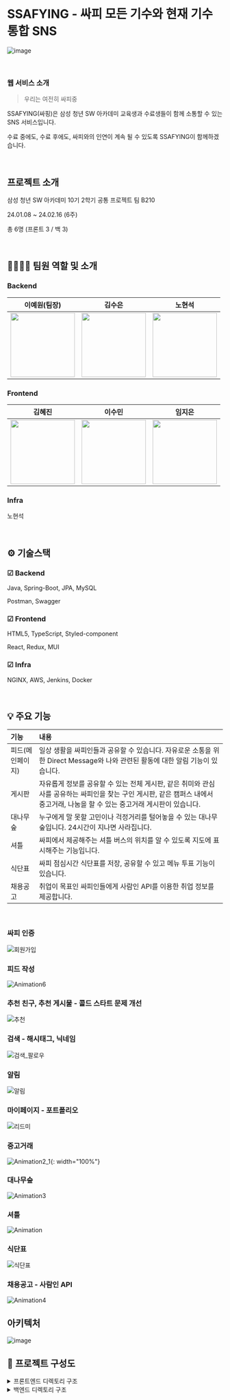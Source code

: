 # SSAFYING - 싸피 모든 기수와 현재 기수 통합 SNS

![image](/uploads/8387339f724d8da0e1f6e231754bb2dc/image.png)

<br />

### 웹 서비스 소개


> 우리는 여전히 싸피중
> 

SSAFYING(싸핑)은 삼성 청년 SW 아카데미 교육생과 수료생들이 함께 소통할 수 있는 SNS 서비스입니다. 

수료 중에도, 수료 후에도, 싸피와의 인연이 계속 될 수 있도록 SSAFYING이 함께하겠습니다.

<br />

## 프로젝트 소개

삼성 청년 SW 아카데미 10기 2학기 공통 프로젝트 팀 B210 

24.01.08 ~ 24.02.16 (6주)

총 6명 (프론트 3 / 백 3)

<br />

## 👨‍👩‍👧‍👦 팀원 역할 및 소개


### Backend

|이예원(팀장)|김수은|노현석|
|:-:|:-:|:-:|
|<img src="/uploads/e9adcadb9d1e58c8392bd135159b9d3e/71091FF3-C654-4C9E-AC3B-F7482B731884.jpg" width="150px" />|<img src="/uploads/0d9a8216aa4b1ad62fb703a32b35e95e/29F89686-CFDE-4CE6-A131-2EF407EA1DC6.jpg" width="150px" />|<img src="/uploads/682aa2a8705de19faa08c47d07234098/FDAC6E38-4CE8-48FE-AEB6-63E892F7D1FF-9625-000005567C07EEAE.jpg" width="150px" />|

### Frontend

|김혜진|이수민|임지은|
|:-:|:-:|:-:|
|<img src="/uploads/25672dfad4508c25b8f463a2079a429d/EABE8D55-A235-4B47-9D9D-724120841A90.jpg" width="150px" />|<img src="/uploads/ae86a7b9b165f2f43db0c902971fb188/0FF09694-B124-4E19-AA31-9DB4CD789304.jpg" width="150px" />|<img src="/uploads/afbc73618f2c69c2920c209a1ef2ad45/4B9B39BA-773C-4201-A7BF-D50618001DC6.jpg" width="150px" />|

### Infra

노현석

<br />

## ⚙ 기술스택


### ☑ Backend

Java, Spring-Boot, JPA, MySQL

Postman, Swagger

### ☑ Frontend

HTML5, TypeScript, Styled-component

React, Redux, MUI

### ☑ Infra

NGINX, AWS, Jenkins, Docker

<br />

## 💡 주요 기능

| 기능                      | 내용                                                                                                                                |
| :------------------------ | :---------------------------------------------------------------------------------------------------------------------------------- |
| 피드(메인페이지)                   | 일상 생활을 싸피인들과 공유할 수 있습니다. 자유로운 소통을 위한 Direct Message와 나와 관련된 활동에 대한 알림 기능이 있습니다. |
| 게시판               | 자유롭게 정보를 공유할 수 있는 전체 게시판, 같은 취미와 관심사를 공유하는 싸피인을 찾는 구인 게시판, 같은 캠퍼스 내에서 중고거래, 나눔을 할 수 있는 중고거래 게시판이 있습니다.            |
| 대나무숲 | 누구에게 말 못할 고민이나 걱정거리를 털어놓을 수 있는 대나무 숲입니다. 24시간이 지나면 사라집니다.                  |
| 셔틀   | 싸피에서 제공해주는 셔틀 버스의 위치를 알 수 있도록 지도에 표시해주는 기능입니다.              |
| 식단표            | 싸피 점심시간 식단표를 저장, 공유할 수 있고 메뉴 투표 기능이 있습니다.                                           |
| 채용공고            | 취업이 목표인 싸피인들에게 사람인 API를 이용한 취업 정보를 제공합니다.
<br />

### 싸피 인증
![회원가입](/uploads/afcc9e42adb6e141e04d4a6e10864f03/회원가입.gif)

### 피드 작성
![Animation6](/uploads/1de51493b8c76fb452d08dea191fe8f3/Animation6.gif)

### 추천 친구, 추천 게시물 - 콜드 스타트 문제 개선
![추천](/uploads/9d5088a9127a490490dbe9da4ce350fa/추천.gif)

### 검색 - 해시태그, 닉네임
![검색_팔로우](/uploads/e3a398a1d6ca66c2e041249159c010d7/검색_팔로우.gif)

### 알림
![알림](/uploads/faf9600d2459aeb6fbaecb144f361729/알림.gif)

### 마이페이지 - 포트폴리오
![리드미](/uploads/8da83c06b2367d5632c07496a90a2cf7/리드미.gif)

### 중고거래
![Animation2_1](/uploads/907e2562c4c5f022c90bf5d52223f74e/Animation2_1.gif){: width="100%"}

### 대나무숲
![Animation3](/uploads/939af65cb5e0d05b3d6fb207345465f3/Animation3.gif)

### 셔틀
![Animation](/uploads/072a11244b03e9845867fb78814a4e0f/Animation.gif)

### 식단표
![식단표](/uploads/b780a2ecef9c08cf053a17d19c967453/식단표.gif)

### 채용공고 - 사람인 API
![Animation4](/uploads/79da2c2e881ad294bcfd9efa0a2ed6a3/Animation4.gif)

## 아키텍처
![image](/uploads/fb2a899a29b42ef05ebe9a7322dfa549/image.png)

## 📂 프로젝트 구성도

<details>
  <summary>
  프론트엔드 디렉토리 구조
  </summary>

    📦public
    ┣ 📜favicon.ico
    ┣ 📜index.css
    ┣ 📜index.html
    ┣ 📜manifest.json
    ┗ 📜robots.txt
    📦src
    ┣ 📂apis
    ┃ ┣ 📂api
    ┃ ┃ ┣ 📂recruitment
    ┃ ┃ ┃ ┗ 📜saramin.ts
    ┃ ┃ ┣ 📂shuttle
    ┃ ┃ ┃ ┗ 📜tmap.ts
    ┃ ┃ ┣ 📜Alarm.ts
    ┃ ┃ ┣ 📜Auth.ts
    ┃ ┃ ┣ 📜Board.ts
    ┃ ┃ ┣ 📜Bus.ts
    ┃ ┃ ┣ 📜Chat.ts
    ┃ ┃ ┣ 📜Crew.ts
    ┃ ┃ ┣ 📜Feed.ts
    ┃ ┃ ┣ 📜Follow.ts
    ┃ ┃ ┣ 📜Forest.ts
    ┃ ┃ ┣ 📜Market.ts
    ┃ ┃ ┣ 📜Meal.ts
    ┃ ┃ ┣ 📜Profile.ts
    ┃ ┃ ┣ 📜Recommend.ts
    ┃ ┃ ┣ 📜Recruit.ts
    ┃ ┃ ┗ 📜User.ts
    ┃ ┣ 📂constants
    ┃ ┃ ┣ 📜api.ts
    ┃ ┃ ┣ 📜index.ts
    ┃ ┃ ┗ 📜token.ts
    ┃ ┣ 📂utils
    ┃ ┃ ┣ 📜axios.ts
    ┃ ┃ ┗ 📜saramin.ts
    ┃ ┗ 📜firebase.ts
    ┣ 📂assets
    ┃ ┗ 📂img
    ┃ ┃ ┣ 📂Btn
    ┃ ┃ ┣ 📂imgBtn
    ┃ ┃ ┣ 📂logoImg
    ┃ ┃ ┣ 📂MenuIcon
    ┃ ┃ ┣ 📂ProfileIcons
    ┃ ┃ ┣ 📂socialLoginIcons
    ┃ ┃ ┣ 📂TabBar
    ┃ ┃ ┣ 📂testImg
    ┃ ┃ ┣ 📂userIcons
    ┃ ┃ ┣ 📂userLoginIcons
    ┣ 📂components
    ┃ ┣ 📂All
    ┃ ┃ ┣ 📂Board
    ┃ ┃ ┃ ┣ 📂BoardCreate
    ┃ ┃ ┃ ┃ ┣ 📜CheckAnonymous.tsx
    ┃ ┃ ┃ ┃ ┣ 📜CreateContent.tsx
    ┃ ┃ ┃ ┃ ┣ 📜CreateTitle.tsx
    ┃ ┃ ┃ ┃ ┗ 📜SelectCategory.tsx
    ┃ ┃ ┃ ┣ 📂BoardList
    ┃ ┃ ┃ ┃ ┣ 📜BoardCardList.tsx
    ┃ ┃ ┃ ┃ ┣ 📜BoardCardListItem.tsx
    ┃ ┃ ┃ ┃ ┣ 📜BoardCommentItem.tsx
    ┃ ┃ ┃ ┃ ┣ 📜BoardCommentList.tsx
    ┃ ┃ ┃ ┃ ┣ 📜BoardCreateModal.tsx
    ┃ ┃ ┃ ┃ ┣ 📜BoardMoreModal.tsx
    ┃ ┃ ┃ ┃ ┣ 📜BoardRecommentItem.tsx
    ┃ ┃ ┃ ┃ ┣ 📜BoardRecommentList.tsx
    ┃ ┃ ┃ ┃ ┣ 📜BoardSortTab.tsx
    ┃ ┃ ┃ ┃ ┣ 📜BoardUpdateModal.tsx
    ┃ ┃ ┃ ┃ ┗ 📜SearchBarOnly.tsx
    ┃ ┃ ┃ ┣ 📂BoardMenu
    ┃ ┃ ┃ ┃ ┣ 📜MenuBar.tsx
    ┃ ┃ ┃ ┃ ┗ 📜MenuHeader.tsx
    ┃ ┃ ┃ ┗ 📜BoardBtn.tsx
    ┃ ┃ ┣ 📂Crew
    ┃ ┃ ┃ ┣ 📂CrewList
    ┃ ┃ ┃ ┃ ┣ 📜CrewCardList.tsx
    ┃ ┃ ┃ ┃ ┣ 📜CrewCardListItem.tsx
    ┃ ┃ ┃ ┃ ┣ 📜CrewCommentItem.tsx
    ┃ ┃ ┃ ┃ ┣ 📜CrewCommentList.tsx
    ┃ ┃ ┃ ┃ ┣ 📜CrewCreateModal.tsx
    ┃ ┃ ┃ ┃ ┣ 📜CrewMoreModal.tsx
    ┃ ┃ ┃ ┃ ┣ 📜CrewRecommentItem.tsx
    ┃ ┃ ┃ ┃ ┣ 📜CrewRecommentList.tsx
    ┃ ┃ ┃ ┃ ┣ 📜CrewSortTab.tsx
    ┃ ┃ ┃ ┃ ┗ 📜SearchBar.tsx
    ┃ ┃ ┃ ┗ 📜ToggleBtn.tsx
    ┃ ┃ ┗ 📂Recruitment
    ┃ ┃ ┃ ┣ 📜FlipCard.tsx
    ┃ ┃ ┃ ┣ 📜FlipCardList.tsx
    ┃ ┃ ┃ ┣ 📜RecruitmentSaramin.tsx
    ┃ ┃ ┃ ┗ 📜RecruitSortTab.tsx
    ┃ ┣ 📂BambooForest
    ┃ ┃ ┣ 📂comment
    ┃ ┃ ┃ ┣ 📜BambooComment.tsx
    ┃ ┃ ┃ ┣ 📜BambooCommentItem.tsx
    ┃ ┃ ┃ ┗ 📜BambooCommentList.tsx
    ┃ ┃ ┣ 📜BambooForestBack.tsx
    ┃ ┃ ┣ 📜BambooForestContent.tsx
    ┃ ┃ ┣ 📜BambooForestInfo.tsx
    ┃ ┃ ┣ 📜BambooForestList.tsx
    ┃ ┃ ┣ 📜BambooForestListItem.tsx
    ┃ ┃ ┣ 📜BambooMoreModal.tsx
    ┃ ┃ ┗ 📜BambooWriteModal.tsx
    ┃ ┣ 📂Common
    ┃ ┃ ┣ 📜BackBtn.tsx
    ┃ ┃ ┣ 📜BackBtnHeader.tsx
    ┃ ┃ ┣ 📜BottomNavBar.tsx
    ┃ ┃ ┣ 📜CenterHeader.tsx
    ┃ ┃ ┣ 📜ExitBtn.tsx
    ┃ ┃ ┣ 📜Footer.tsx
    ┃ ┃ ┣ 📜Modal.tsx
    ┃ ┃ ┣ 📜PlusBtn.tsx
    ┃ ┃ ┗ 📜SubmitBtn.tsx
    ┃ ┣ 📂DirectMessage
    ┃ ┃ ┣ 📜Chat.tsx
    ┃ ┃ ┣ 📜ChatHeaderProfile.tsx
    ┃ ┃ ┣ 📜ChattingRoomListItem.tsx
    ┃ ┃ ┣ 📜SpeechBubble.tsx
    ┃ ┃ ┗ 📜util.ts
    ┃ ┣ 📂Feed
    ┃ ┃ ┣ 📂Alarm
    ┃ ┃ ┃ ┣ 📜AlarmItem.tsx
    ┃ ┃ ┃ ┣ 📜AlarmItemList.tsx
    ┃ ┃ ┃ ┗ 📜Notification.tsx
    ┃ ┃ ┣ 📂Comment
    ┃ ┃ ┃ ┣ 📜CommentInput.tsx
    ┃ ┃ ┃ ┣ 📜CommentItem.tsx
    ┃ ┃ ┃ ┣ 📜CommentList.tsx
    ┃ ┃ ┃ ┣ 📜CommentModal.tsx
    ┃ ┃ ┃ ┣ 📜RecommentItem.tsx
    ┃ ┃ ┃ ┗ 📜RecommentList.tsx
    ┃ ┃ ┣ 📂FeedCreate
    ┃ ┃ ┃ ┣ 📜FeedContentInput.tsx
    ┃ ┃ ┃ ┣ 📜ImgCropper.tsx
    ┃ ┃ ┃ ┣ 📜ImgEdit.tsx
    ┃ ┃ ┃ ┣ 📜ImgUploader.tsx
    ┃ ┃ ┃ ┣ 📜SelectHashtag.tsx
    ┃ ┃ ┃ ┗ 📜TextArea.tsx
    ┃ ┃ ┣ 📂FeedDetail
    ┃ ┃ ┃ ┗ 📜FeedDetailContent.tsx
    ┃ ┃ ┣ 📂FeedMain
    ┃ ┃ ┃ ┣ 📜FeedContent.tsx
    ┃ ┃ ┃ ┣ 📜FeedHeader.tsx
    ┃ ┃ ┃ ┣ 📜FeedLikeCnt.tsx
    ┃ ┃ ┃ ┣ 📜FeedList.tsx
    ┃ ┃ ┃ ┣ 📜FeedListItem.tsx
    ┃ ┃ ┃ ┣ 📜FeedListItemBtn.tsx
    ┃ ┃ ┃ ┣ 📜FeedListItemImg.tsx
    ┃ ┃ ┃ ┗ 📜FeedListItemUser.tsx
    ┃ ┃ ┣ 📂Search
    ┃ ┃ ┃ ┣ 📜HashSearchItem.tsx
    ┃ ┃ ┃ ┣ 📜HashSearchList.tsx
    ┃ ┃ ┃ ┣ 📜SearchResult.tsx
    ┃ ┃ ┃ ┗ 📜UserItemList.tsx
    ┃ ┃ ┣ 📂UserRecommend
    ┃ ┃ ┃ ┣ 📜UserRecommendList.tsx
    ┃ ┃ ┃ ┗ 📜UserRecommendListItem.tsx
    ┃ ┃ ┗ 📂utils
    ┃ ┃ ┃ ┣ 📜FollowBtn.tsx
    ┃ ┃ ┃ ┣ 📜ImgBtn.tsx
    ┃ ┃ ┃ ┣ 📜RoundImg.tsx
    ┃ ┃ ┃ ┣ 📜SearchBar.tsx
    ┃ ┃ ┃ ┣ 📜SignupHashTag.tsx
    ┃ ┃ ┃ ┗ 📜UserItem.tsx
    ┃ ┣ 📂ImgHandle
    ┃ ┃ ┣ 📜DataToFile.ts
    ┃ ┃ ┗ 📜ImgCompress.tsx
    ┃ ┣ 📂Now
    ┃ ┃ ┣ 📂BoardMenu
    ┃ ┃ ┃ ┗ 📜MenuBar.tsx
    ┃ ┃ ┣ 📂BusRealTime
    ┃ ┃ ┣ 📂Market
    ┃ ┃ ┃ ┣ 📜AddPhoto.tsx
    ┃ ┃ ┃ ┣ 📜MarketCardList.tsx
    ┃ ┃ ┃ ┣ 📜MarketCardListItem.tsx
    ┃ ┃ ┃ ┣ 📜MarketCreateModal.tsx
    ┃ ┃ ┃ ┣ 📜MarketMoreModal.tsx
    ┃ ┃ ┃ ┣ 📜MarketPriceInput.tsx
    ┃ ┃ ┃ ┣ 📜MarketSortTab.tsx
    ┃ ┃ ┃ ┗ 📜ToggleBtn.tsx
    ┃ ┃ ┗ 📂MealPlanner
    ┃ ┃ ┃ ┣ 📜BarChart.tsx
    ┃ ┃ ┃ ┣ 📜ImgToText.tsx
    ┃ ┃ ┃ ┣ 📜MealPlan.tsx
    ┃ ┃ ┃ ┣ 📜MealPlannerComp.tsx
    ┃ ┃ ┃ ┣ 📜NoMealPlannerComp.tsx
    ┃ ┃ ┃ ┣ 📜SelectCampus.tsx
    ┃ ┃ ┃ ┗ 📜TodayDate.tsx
    ┃ ┣ 📂Profile
    ┃ ┃ ┣ 📂Follow
    ┃ ┃ ┃ ┣ 📜FollowProfileList.tsx
    ┃ ┃ ┃ ┗ 📜FollowProfileListItem.tsx
    ┃ ┃ ┣ 📂MyContents
    ┃ ┃ ┃ ┣ 📜ContentFeedSection.tsx
    ┃ ┃ ┃ ┣ 📜ContentPortfolioSection.tsx
    ┃ ┃ ┃ ┣ 📜ContentSavedSection.tsx
    ┃ ┃ ┃ ┣ 📜ContentTabBar.tsx
    ┃ ┃ ┃ ┗ 📜MyContentsContainer.tsx
    ┃ ┃ ┣ 📂ProfileMain
    ┃ ┃ ┃ ┣ 📜FollowButton.tsx
    ┃ ┃ ┃ ┣ 📜ProfileContainer.tsx
    ┃ ┃ ┃ ┣ 📜ProfileHeader.tsx
    ┃ ┃ ┃ ┣ 📜ProfileImageContainer.tsx
    ┃ ┃ ┃ ┣ 📜ProfileIntroduction.tsx
    ┃ ┃ ┃ ┣ 📜ProfileLinkList.tsx
    ┃ ┃ ┃ ┣ 📜ProfileSection.tsx
    ┃ ┃ ┃ ┗ 📜ProfileSetting.tsx
    ┃ ┃ ┗ 📂Saved
    ┃ ┃ ┃ ┣ 📜SavedBoardList.tsx
    ┃ ┃ ┃ ┣ 📜SavedFeedList.tsx
    ┃ ┃ ┃ ┗ 📜SavedRecruitmentList.tsx
    ┃ ┗ 📂User
    ┃ ┃ ┣ 📂Login
    ┃ ┃ ┃ ┣ 📜Forgotpw.tsx
    ┃ ┃ ┃ ┣ 📜LoginBtn.tsx
    ┃ ┃ ┃ ┣ 📜LoginForm.tsx
    ┃ ┃ ┃ ┣ 📜LoginHeader.tsx
    ┃ ┃ ┃ ┗ 📜SignupBtn.tsx
    ┃ ┃ ┣ 📂Signup
    ┃ ┃ ┃ ┣ 📜LifeBtn.tsx
    ┃ ┃ ┃ ┣ 📜NickNameData.json
    ┃ ┃ ┃ ┣ 📜ProgressBar.tsx
    ┃ ┃ ┃ ┣ 📜RandomNicknameGenerator.tsx
    ┃ ┃ ┃ ┣ 📜SelectTagForm.tsx
    ┃ ┃ ┃ ┣ 📜SignupForm.tsx
    ┃ ┃ ┃ ┗ 📜WorkBtn.tsx
    ┃ ┃ ┣ 📂UserInfo
    ┃ ┃ ┃ ┣ 📜ImageCropper.tsx
    ┃ ┃ ┃ ┣ 📜ProfileImage.tsx
    ┃ ┃ ┃ ┣ 📜UserInformation.tsx
    ┃ ┃ ┃ ┗ 📜UserProfile.tsx
    ┃ ┃ ┣ 📂UserUpdate
    ┃ ┃ ┃ ┣ 📜UserUpdateForm.tsx
    ┃ ┃ ┃ ┗ 📜UserUpdateHeader.tsx
    ┃ ┃ ┣ 📜SsafyAuth.tsx
    ┃ ┃ ┗ 📜UserLeave.tsx
    ┣ 📂firebase
    ┃ ┗ 📜UploadImage.tsx
    ┣ 📂pages
    ┃ ┣ 📂All
    ┃ ┃ ┣ 📂Board
    ┃ ┃ ┃ ┗ 📜BoardList.tsx
    ┃ ┃ ┣ 📂Crew
    ┃ ┃ ┃ ┗ 📜CrewList.tsx
    ┃ ┃ ┣ 📂Recruitment
    ┃ ┃ ┃ ┗ 📜RecruitementList.tsx
    ┃ ┃ ┗ 📜AllMenu.tsx
    ┃ ┣ 📂BambooForest
    ┃ ┃ ┗ 📜BambooForest.tsx
    ┃ ┣ 📂DirectMessage
    ┃ ┃ ┣ 📜DirectMessageChats.tsx
    ┃ ┃ ┣ 📜DirectMessageChattingRoom.tsx
    ┃ ┃ ┗ 📜DirectMessageCreate.tsx
    ┃ ┣ 📂Feed
    ┃ ┃ ┣ 📜AlarmDetail.tsx
    ┃ ┃ ┣ 📜FeedCreate.tsx
    ┃ ┃ ┣ 📜FeedDetail.tsx
    ┃ ┃ ┣ 📜FeedMain.tsx
    ┃ ┃ ┣ 📜FeedSearch.tsx
    ┃ ┃ ┗ 📜FeedUpdate.tsx
    ┃ ┣ 📂Now
    ┃ ┃ ┣ 📂BusRealTime
    ┃ ┃ ┃ ┣ 📜BusRealTimeMap.tsx
    ┃ ┃ ┃ ┣ 📜BusRealTimeSelect.tsx
    ┃ ┃ ┃ ┗ 📜Tmap.tsx
    ┃ ┃ ┣ 📂Market
    ┃ ┃ ┃ ┗ 📜MarketList.tsx
    ┃ ┃ ┣ 📂MealPlanner
    ┃ ┃ ┃ ┣ 📜MealPlannerCreate.tsx
    ┃ ┃ ┃ ┣ 📜MealPlannerView.tsx
    ┃ ┃ ┃ ┗ 📜SelectCampusMeal.tsx
    ┃ ┃ ┗ 📜NowMenu.tsx
    ┃ ┣ 📂Profile
    ┃ ┃ ┣ 📜FollowerList.tsx
    ┃ ┃ ┣ 📜FollowingList.tsx
    ┃ ┃ ┗ 📜ProfileMain.tsx
    ┃ ┗ 📂User
    ┃ ┃ ┣ 📜UserAuth.tsx
    ┃ ┃ ┣ 📜UserDetail.tsx
    ┃ ┃ ┣ 📜UserLeave.tsx
    ┃ ┃ ┣ 📜UserLogin.tsx
    ┃ ┃ ┣ 📜UserSelectTag.tsx
    ┃ ┃ ┣ 📜UserSignup.tsx
    ┃ ┃ ┗ 📜UserUpdate.tsx
    ┣ 📂store
    ┃ ┣ 📂reducers
    ┃ ┃ ┗ 📜user.ts
    ┃ ┣ 📜hooks.ts
    ┃ ┣ 📜rootReducer.ts
    ┃ ┗ 📜slice.ts
    ┣ 📜App.tsx
    ┣ 📜index.tsx
    ┣ 📜react-app-env.d.ts
    ┗ 📜store.ts
 </details>

<details>
  <summary>
  백엔드 디렉토리 구조
  </summary>

    📦src
    ┣ 📂main
    ┃ ┣ 📂generated
    ┃ ┣ 📂java
    ┃ ┃ ┗ 📂com
    ┃ ┃ ┃ ┗ 📂ssafying
    ┃ ┃ ┃ ┃ ┣ 📂domain
    ┃ ┃ ┃ ┃ ┃ ┣ 📂alert
    ┃ ┃ ┃ ┃ ┃ ┃ ┣ 📂controller
    ┃ ┃ ┃ ┃ ┃ ┃ ┃ ┗ 📜NotificationController.java
    ┃ ┃ ┃ ┃ ┃ ┃ ┣ 📂dto
    ┃ ┃ ┃ ┃ ┃ ┃ ┃ ┗ 📂response
    ┃ ┃ ┃ ┃ ┃ ┃ ┃ ┃ ┣ 📜FindListNotificationResponse.java
    ┃ ┃ ┃ ┃ ┃ ┃ ┃ ┃ ┗ 📜SseResponse.java
    ┃ ┃ ┃ ┃ ┃ ┃ ┣ 📂entity
    ┃ ┃ ┃ ┃ ┃ ┃ ┃ ┣ 📜Notification.java
    ┃ ┃ ┃ ┃ ┃ ┃ ┃ ┗ 📜NotificationTypeStatus.java
    ┃ ┃ ┃ ┃ ┃ ┃ ┣ 📂repository
    ┃ ┃ ┃ ┃ ┃ ┃ ┃ ┣ 📜EmitterRepository.java
    ┃ ┃ ┃ ┃ ┃ ┃ ┃ ┗ 📜NotificationRepository.java
    ┃ ┃ ┃ ┃ ┃ ┃ ┗ 📂service
    ┃ ┃ ┃ ┃ ┃ ┃ ┃ ┗ 📜NotificationService.java
    ┃ ┃ ┃ ┃ ┃ ┣ 📂bamboo
    ┃ ┃ ┃ ┃ ┃ ┃ ┣ 📂controller
    ┃ ┃ ┃ ┃ ┃ ┃ ┃ ┗ 📜BambooController.java
    ┃ ┃ ┃ ┃ ┃ ┃ ┣ 📂dto
    ┃ ┃ ┃ ┃ ┃ ┃ ┃ ┣ 📂request
    ┃ ┃ ┃ ┃ ┃ ┃ ┃ ┃ ┣ 📜AddBambooCommentRequest.java
    ┃ ┃ ┃ ┃ ┃ ┃ ┃ ┃ ┗ 📜AddBambooRequest.java
    ┃ ┃ ┃ ┃ ┃ ┃ ┃ ┣ 📂response
    ┃ ┃ ┃ ┃ ┃ ┃ ┃ ┃ ┣ 📜BambooCommentResponse.java
    ┃ ┃ ┃ ┃ ┃ ┃ ┃ ┃ ┣ 📜FindDetailBambooResponse.java
    ┃ ┃ ┃ ┃ ┃ ┃ ┃ ┃ ┗ 📜FindListBambooResponse.java
    ┃ ┃ ┃ ┃ ┃ ┃ ┃ ┗ 📜testDTO.java
    ┃ ┃ ┃ ┃ ┃ ┃ ┣ 📂entity
    ┃ ┃ ┃ ┃ ┃ ┃ ┃ ┣ 📜Bamboo.java
    ┃ ┃ ┃ ┃ ┃ ┃ ┃ ┗ 📜BambooComment.java
    ┃ ┃ ┃ ┃ ┃ ┃ ┣ 📂repository
    ┃ ┃ ┃ ┃ ┃ ┃ ┃ ┗ 📂jdbc
    ┃ ┃ ┃ ┃ ┃ ┃ ┃ ┃ ┣ 📜BambooCommentRepository.java
    ┃ ┃ ┃ ┃ ┃ ┃ ┃ ┃ ┗ 📜BambooRepository.java
    ┃ ┃ ┃ ┃ ┃ ┃ ┗ 📂service
    ┃ ┃ ┃ ┃ ┃ ┃ ┃ ┗ 📜BambooService.java
    ┃ ┃ ┃ ┃ ┃ ┣ 📂board
    ┃ ┃ ┃ ┃ ┃ ┃ ┣ 📂controller
    ┃ ┃ ┃ ┃ ┃ ┃ ┃ ┗ 📜BoardController.java
    ┃ ┃ ┃ ┃ ┃ ┃ ┣ 📂dto
    ┃ ┃ ┃ ┃ ┃ ┃ ┃ ┣ 📂request
    ┃ ┃ ┃ ┃ ┃ ┃ ┃ ┃ ┣ 📜AddBoardCommentRequest.java
    ┃ ┃ ┃ ┃ ┃ ┃ ┃ ┃ ┣ 📜AddBoardRequest.java
    ┃ ┃ ┃ ┃ ┃ ┃ ┃ ┃ ┣ 📜DetailBoardResponse.java
    ┃ ┃ ┃ ┃ ┃ ┃ ┃ ┃ ┣ 📜FeedScrapExistRequest.java
    ┃ ┃ ┃ ┃ ┃ ┃ ┃ ┃ ┣ 📜ModifyBoardCommentRequest.java
    ┃ ┃ ┃ ┃ ┃ ┃ ┃ ┃ ┣ 📜ModifyBoardRequest.java
    ┃ ┃ ┃ ┃ ┃ ┃ ┃ ┃ ┣ 📜RemoveBoardCommentRequest.java
    ┃ ┃ ┃ ┃ ┃ ┃ ┃ ┃ ┗ 📜ScrapBoardRequest.java
    ┃ ┃ ┃ ┃ ┃ ┃ ┃ ┣ 📂response
    ┃ ┃ ┃ ┃ ┃ ┃ ┃ ┃ ┣ 📜FindDetailBoardResponse.java
    ┃ ┃ ┃ ┃ ┃ ┃ ┃ ┃ ┗ 📜FindListBoardResponse.java
    ┃ ┃ ┃ ┃ ┃ ┃ ┃ ┣ 📜ChildCommentDTO.java
    ┃ ┃ ┃ ┃ ┃ ┃ ┃ ┗ 📜ParentCommentDTO.java
    ┃ ┃ ┃ ┃ ┃ ┃ ┣ 📂entity
    ┃ ┃ ┃ ┃ ┃ ┃ ┃ ┣ 📜Board.java
    ┃ ┃ ┃ ┃ ┃ ┃ ┃ ┣ 📜BoardComment.java
    ┃ ┃ ┃ ┃ ┃ ┃ ┃ ┣ 📜BoardScrap.java
    ┃ ┃ ┃ ┃ ┃ ┃ ┃ ┗ 📜CategoryStatus.java
    ┃ ┃ ┃ ┃ ┃ ┃ ┣ 📂repository
    ┃ ┃ ┃ ┃ ┃ ┃ ┃ ┗ 📂jdbc
    ┃ ┃ ┃ ┃ ┃ ┃ ┃ ┃ ┣ 📜BoardCommentRepository.java
    ┃ ┃ ┃ ┃ ┃ ┃ ┃ ┃ ┣ 📜BoardRepository.java
    ┃ ┃ ┃ ┃ ┃ ┃ ┃ ┃ ┗ 📜BoardScarpRepository.java
    ┃ ┃ ┃ ┃ ┃ ┃ ┗ 📂service
    ┃ ┃ ┃ ┃ ┃ ┃ ┃ ┣ 📂command
    ┃ ┃ ┃ ┃ ┃ ┃ ┃ ┃ ┗ 📜AddBoardCommentCommand.java
    ┃ ┃ ┃ ┃ ┃ ┃ ┃ ┗ 📜BoardService.java
    ┃ ┃ ┃ ┃ ┃ ┣ 📂chat
    ┃ ┃ ┃ ┃ ┃ ┃ ┣ 📂controller
    ┃ ┃ ┃ ┃ ┃ ┃ ┃ ┗ 📜ChatController.java
    ┃ ┃ ┃ ┃ ┃ ┃ ┣ 📂dto
    ┃ ┃ ┃ ┃ ┃ ┃ ┃ ┣ 📂request
    ┃ ┃ ┃ ┃ ┃ ┃ ┃ ┃ ┗ 📜ChatRoomExitRequest.java
    ┃ ┃ ┃ ┃ ┃ ┃ ┃ ┣ 📜ChatMessageDto.java
    ┃ ┃ ┃ ┃ ┃ ┃ ┃ ┣ 📜ChatRoomDto.java
    ┃ ┃ ┃ ┃ ┃ ┃ ┃ ┣ 📜ChatRoomUserDto.java
    ┃ ┃ ┃ ┃ ┃ ┃ ┃ ┣ 📜ChattingRequest.java
    ┃ ┃ ┃ ┃ ┃ ┃ ┃ ┗ 📜InviteChatRoomRequest.java
    ┃ ┃ ┃ ┃ ┃ ┃ ┣ 📂entity
    ┃ ┃ ┃ ┃ ┃ ┃ ┃ ┣ 📜ChatMessage.java
    ┃ ┃ ┃ ┃ ┃ ┃ ┃ ┣ 📜ChatRoom.java
    ┃ ┃ ┃ ┃ ┃ ┃ ┃ ┣ 📜ChatRoomUser.java
    ┃ ┃ ┃ ┃ ┃ ┃ ┃ ┣ 📜MessageUnreadUser.java
    ┃ ┃ ┃ ┃ ┃ ┃ ┃ ┗ 📜RoomType.java
    ┃ ┃ ┃ ┃ ┃ ┃ ┣ 📂exception
    ┃ ┃ ┃ ┃ ┃ ┃ ┃ ┗ 📜InsufficientUsersException.java
    ┃ ┃ ┃ ┃ ┃ ┃ ┣ 📂repository
    ┃ ┃ ┃ ┃ ┃ ┃ ┃ ┣ 📜ChatMessageRepository.java
    ┃ ┃ ┃ ┃ ┃ ┃ ┃ ┣ 📜ChatRoomRepository.java
    ┃ ┃ ┃ ┃ ┃ ┃ ┃ ┗ 📜ChatRoomUserRepository.java
    ┃ ┃ ┃ ┃ ┃ ┃ ┗ 📂service
    ┃ ┃ ┃ ┃ ┃ ┃ ┃ ┗ 📜ChatService.java
    ┃ ┃ ┃ ┃ ┃ ┣ 📂crew
    ┃ ┃ ┃ ┃ ┃ ┃ ┣ 📂controller
    ┃ ┃ ┃ ┃ ┃ ┃ ┃ ┗ 📜CrewController.java
    ┃ ┃ ┃ ┃ ┃ ┃ ┣ 📂dto
    ┃ ┃ ┃ ┃ ┃ ┃ ┃ ┣ 📂request
    ┃ ┃ ┃ ┃ ┃ ┃ ┃ ┃ ┣ 📜AddCrewCommentRequest.java
    ┃ ┃ ┃ ┃ ┃ ┃ ┃ ┃ ┣ 📜AddCrewRequest.java
    ┃ ┃ ┃ ┃ ┃ ┃ ┃ ┃ ┗ 📜ModifyCrewRequest.java
    ┃ ┃ ┃ ┃ ┃ ┃ ┃ ┣ 📂response
    ┃ ┃ ┃ ┃ ┃ ┃ ┃ ┃ ┣ 📜AddCrewResponse.java
    ┃ ┃ ┃ ┃ ┃ ┃ ┃ ┃ ┣ 📜CrewDetailResponse.java
    ┃ ┃ ┃ ┃ ┃ ┃ ┃ ┃ ┗ 📜CrewListResponse.java
    ┃ ┃ ┃ ┃ ┃ ┃ ┃ ┗ 📂specification
    ┃ ┃ ┃ ┃ ┃ ┃ ┃ ┃ ┗ 📜CrewSpecification.java
    ┃ ┃ ┃ ┃ ┃ ┃ ┣ 📂entity
    ┃ ┃ ┃ ┃ ┃ ┃ ┃ ┣ 📜Category.java
    ┃ ┃ ┃ ┃ ┃ ┃ ┃ ┣ 📜Crew.java
    ┃ ┃ ┃ ┃ ┃ ┃ ┃ ┣ 📜CrewComment.java
    ┃ ┃ ┃ ┃ ┃ ┃ ┃ ┗ 📜Region.java
    ┃ ┃ ┃ ┃ ┃ ┃ ┣ 📂exception
    ┃ ┃ ┃ ┃ ┃ ┃ ┃ ┗ 📜ExceptionAdvisor.java
    ┃ ┃ ┃ ┃ ┃ ┃ ┣ 📂repository
    ┃ ┃ ┃ ┃ ┃ ┃ ┃ ┗ 📂jdbc
    ┃ ┃ ┃ ┃ ┃ ┃ ┃ ┃ ┣ 📜CrewCommentsRepository.java
    ┃ ┃ ┃ ┃ ┃ ┃ ┃ ┃ ┗ 📜CrewRepository.java
    ┃ ┃ ┃ ┃ ┃ ┃ ┗ 📂service
    ┃ ┃ ┃ ┃ ┃ ┃ ┃ ┗ 📜CrewService.java
    ┃ ┃ ┃ ┃ ┃ ┣ 📂feed
    ┃ ┃ ┃ ┃ ┃ ┃ ┣ 📂controller
    ┃ ┃ ┃ ┃ ┃ ┃ ┃ ┗ 📜FeedController.java
    ┃ ┃ ┃ ┃ ┃ ┃ ┣ 📂dto
    ┃ ┃ ┃ ┃ ┃ ┃ ┃ ┣ 📂request
    ┃ ┃ ┃ ┃ ┃ ┃ ┃ ┃ ┣ 📜AddCommentRequest.java
    ┃ ┃ ┃ ┃ ┃ ┃ ┃ ┃ ┣ 📜AddFeedRequest.java
    ┃ ┃ ┃ ┃ ┃ ┃ ┃ ┃ ┣ 📜ModifyFeedRequest.java
    ┃ ┃ ┃ ┃ ┃ ┃ ┃ ┃ ┣ 📜SaveFeedCommentLikeRequest.java
    ┃ ┃ ┃ ┃ ┃ ┃ ┃ ┃ ┣ 📜SaveFeedScrapRequest.java
    ┃ ┃ ┃ ┃ ┃ ┃ ┃ ┃ ┗ 📜SaveLikeFeedRequest.java
    ┃ ┃ ┃ ┃ ┃ ┃ ┃ ┣ 📂response
    ┃ ┃ ┃ ┃ ┃ ┃ ┃ ┃ ┣ 📜DetailFeedResponse.java
    ┃ ┃ ┃ ┃ ┃ ┃ ┃ ┃ ┣ 📜GetFeedLikesResponse.java
    ┃ ┃ ┃ ┃ ┃ ┃ ┃ ┃ ┗ 📜GetFeedResponse.java
    ┃ ┃ ┃ ┃ ┃ ┃ ┃ ┣ 📜FeedDto.java
    ┃ ┃ ┃ ┃ ┃ ┃ ┃ ┣ 📜FeedHashtagDto.java
    ┃ ┃ ┃ ┃ ┃ ┃ ┃ ┣ 📜FeedImageDto.java
    ┃ ┃ ┃ ┃ ┃ ┃ ┃ ┗ 📜FeedSpecification.java
    ┃ ┃ ┃ ┃ ┃ ┃ ┣ 📂entity
    ┃ ┃ ┃ ┃ ┃ ┃ ┃ ┣ 📜Feed.java
    ┃ ┃ ┃ ┃ ┃ ┃ ┃ ┣ 📜FeedComment.java
    ┃ ┃ ┃ ┃ ┃ ┃ ┃ ┣ 📜FeedCommentLike.java
    ┃ ┃ ┃ ┃ ┃ ┃ ┃ ┣ 📜FeedHashtag.java
    ┃ ┃ ┃ ┃ ┃ ┃ ┃ ┣ 📜FeedImage.java
    ┃ ┃ ┃ ┃ ┃ ┃ ┃ ┣ 📜FeedLike.java
    ┃ ┃ ┃ ┃ ┃ ┃ ┃ ┗ 📜FeedScrap.java
    ┃ ┃ ┃ ┃ ┃ ┃ ┣ 📂repository
    ┃ ┃ ┃ ┃ ┃ ┃ ┃ ┣ 📜FeedCommentLikeRepository.java
    ┃ ┃ ┃ ┃ ┃ ┃ ┃ ┣ 📜FeedCommentRepository.java
    ┃ ┃ ┃ ┃ ┃ ┃ ┃ ┣ 📜FeedHashtagRepository.java
    ┃ ┃ ┃ ┃ ┃ ┃ ┃ ┣ 📜FeedImageRepository.java
    ┃ ┃ ┃ ┃ ┃ ┃ ┃ ┣ 📜FeedLikeRepository.java
    ┃ ┃ ┃ ┃ ┃ ┃ ┃ ┣ 📜FeedRepository.java
    ┃ ┃ ┃ ┃ ┃ ┃ ┃ ┣ 📜FeedScrapRepository.java
    ┃ ┃ ┃ ┃ ┃ ┃ ┃ ┗ 📜HashtagRepository.java
    ┃ ┃ ┃ ┃ ┃ ┃ ┗ 📂service
    ┃ ┃ ┃ ┃ ┃ ┃ ┃ ┗ 📜FeedService.java
    ┃ ┃ ┃ ┃ ┃ ┣ 📂follow
    ┃ ┃ ┃ ┃ ┃ ┃ ┣ 📂controller
    ┃ ┃ ┃ ┃ ┃ ┃ ┃ ┗ 📜FollowController.java
    ┃ ┃ ┃ ┃ ┃ ┃ ┣ 📂dto
    ┃ ┃ ┃ ┃ ┃ ┃ ┃ ┣ 📂request
    ┃ ┃ ┃ ┃ ┃ ┃ ┃ ┃ ┣ 📜AddFollowRequest.java
    ┃ ┃ ┃ ┃ ┃ ┃ ┃ ┃ ┣ 📜FindByNicknameRequest.java
    ┃ ┃ ┃ ┃ ┃ ┃ ┃ ┃ ┗ 📜UnFollowRequest.java
    ┃ ┃ ┃ ┃ ┃ ┃ ┃ ┗ 📂response
    ┃ ┃ ┃ ┃ ┃ ┃ ┃ ┃ ┣ 📜FindFollowerListResponse.java
    ┃ ┃ ┃ ┃ ┃ ┃ ┃ ┃ ┣ 📜FindFollowingListResponse.java
    ┃ ┃ ┃ ┃ ┃ ┃ ┃ ┃ ┣ 📜FindRecommendResponse.java
    ┃ ┃ ┃ ┃ ┃ ┃ ┃ ┃ ┗ 📜FollowResponse.java
    ┃ ┃ ┃ ┃ ┃ ┃ ┣ 📂entity
    ┃ ┃ ┃ ┃ ┃ ┃ ┃ ┗ 📜Follow.java
    ┃ ┃ ┃ ┃ ┃ ┃ ┣ 📂repository
    ┃ ┃ ┃ ┃ ┃ ┃ ┃ ┗ 📂jdbc
    ┃ ┃ ┃ ┃ ┃ ┃ ┃ ┃ ┗ 📜FollowRepository.java
    ┃ ┃ ┃ ┃ ┃ ┃ ┗ 📂service
    ┃ ┃ ┃ ┃ ┃ ┃ ┃ ┗ 📜FollowService.java
    ┃ ┃ ┃ ┃ ┃ ┣ 📂market
    ┃ ┃ ┃ ┃ ┃ ┃ ┣ 📂controller
    ┃ ┃ ┃ ┃ ┃ ┃ ┃ ┗ 📜MarketController.java
    ┃ ┃ ┃ ┃ ┃ ┃ ┣ 📂dto
    ┃ ┃ ┃ ┃ ┃ ┃ ┃ ┣ 📂request
    ┃ ┃ ┃ ┃ ┃ ┃ ┃ ┃ ┣ 📜AddMarketRequest.java
    ┃ ┃ ┃ ┃ ┃ ┃ ┃ ┃ ┗ 📜ModifyMarketRequest.java
    ┃ ┃ ┃ ┃ ┃ ┃ ┃ ┗ 📂response
    ┃ ┃ ┃ ┃ ┃ ┃ ┃ ┃ ┣ 📜MarketDetailResponse.java
    ┃ ┃ ┃ ┃ ┃ ┃ ┃ ┃ ┗ 📜MarketListResponse.java
    ┃ ┃ ┃ ┃ ┃ ┃ ┣ 📂entity
    ┃ ┃ ┃ ┃ ┃ ┃ ┃ ┣ 📜Market.java
    ┃ ┃ ┃ ┃ ┃ ┃ ┃ ┣ 📜MarketImage.java
    ┃ ┃ ┃ ┃ ┃ ┃ ┃ ┗ 📜MarketWay.java
    ┃ ┃ ┃ ┃ ┃ ┃ ┣ 📂repository
    ┃ ┃ ┃ ┃ ┃ ┃ ┃ ┗ 📂jdbc
    ┃ ┃ ┃ ┃ ┃ ┃ ┃ ┃ ┣ 📜MarketImageRepository.java
    ┃ ┃ ┃ ┃ ┃ ┃ ┃ ┃ ┗ 📜MarketRepository.java
    ┃ ┃ ┃ ┃ ┃ ┃ ┗ 📂service
    ┃ ┃ ┃ ┃ ┃ ┃ ┃ ┗ 📜MarketService.java
    ┃ ┃ ┃ ┃ ┃ ┣ 📂meal
    ┃ ┃ ┃ ┃ ┃ ┃ ┣ 📂controller
    ┃ ┃ ┃ ┃ ┃ ┃ ┃ ┗ 📜MealController.java
    ┃ ┃ ┃ ┃ ┃ ┃ ┣ 📂dto
    ┃ ┃ ┃ ┃ ┃ ┃ ┃ ┣ 📂request
    ┃ ┃ ┃ ┃ ┃ ┃ ┃ ┃ ┣ 📜AddMealRequest.java
    ┃ ┃ ┃ ┃ ┃ ┃ ┃ ┃ ┣ 📜ModifyMealRequest.java
    ┃ ┃ ┃ ┃ ┃ ┃ ┃ ┃ ┗ 📜VoteMealRequest.java
    ┃ ┃ ┃ ┃ ┃ ┃ ┃ ┗ 📂response
    ┃ ┃ ┃ ┃ ┃ ┃ ┃ ┃ ┗ 📜FindMealPlannerResponse.java
    ┃ ┃ ┃ ┃ ┃ ┃ ┣ 📂entity
    ┃ ┃ ┃ ┃ ┃ ┃ ┃ ┣ 📜MealPlanner.java
    ┃ ┃ ┃ ┃ ┃ ┃ ┃ ┗ 📜MealVote.java
    ┃ ┃ ┃ ┃ ┃ ┃ ┣ 📂repository
    ┃ ┃ ┃ ┃ ┃ ┃ ┃ ┗ 📂jdbc
    ┃ ┃ ┃ ┃ ┃ ┃ ┃ ┃ ┣ 📜MealRepository.java
    ┃ ┃ ┃ ┃ ┃ ┃ ┃ ┃ ┗ 📜MealVoteRepository.java
    ┃ ┃ ┃ ┃ ┃ ┃ ┗ 📂service
    ┃ ┃ ┃ ┃ ┃ ┃ ┃ ┗ 📜MealService.java
    ┃ ┃ ┃ ┃ ┃ ┣ 📂mypage
    ┃ ┃ ┃ ┃ ┃ ┃ ┣ 📂controller
    ┃ ┃ ┃ ┃ ┃ ┃ ┃ ┗ 📜MypageController.java
    ┃ ┃ ┃ ┃ ┃ ┃ ┣ 📂dto
    ┃ ┃ ┃ ┃ ┃ ┃ ┃ ┣ 📂request
    ┃ ┃ ┃ ┃ ┃ ┃ ┃ ┃ ┣ 📜ModifyReadmeRequest.java
    ┃ ┃ ┃ ┃ ┃ ┃ ┃ ┃ ┣ 📜PortfolioModifyRequest.java
    ┃ ┃ ┃ ┃ ┃ ┃ ┃ ┃ ┗ 📜SavePortfolioRequest.java
    ┃ ┃ ┃ ┃ ┃ ┃ ┃ ┣ 📂response
    ┃ ┃ ┃ ┃ ┃ ┃ ┃ ┃ ┣ 📜FindAuthoredFeedsResponse.java
    ┃ ┃ ┃ ┃ ┃ ┃ ┃ ┃ ┣ 📜FindListUsedHashtagResponse.java
    ┃ ┃ ┃ ┃ ┃ ┃ ┃ ┃ ┣ 📜FindMypageResponse.java
    ┃ ┃ ┃ ┃ ┃ ┃ ┃ ┃ ┗ 📜FindReadmeResponse.java
    ┃ ┃ ┃ ┃ ┃ ┃ ┃ ┗ 📜PortfolioDto.java
    ┃ ┃ ┃ ┃ ┃ ┃ ┣ 📂entity
    ┃ ┃ ┃ ┃ ┃ ┃ ┃ ┣ 📜Portfolio.java
    ┃ ┃ ┃ ┃ ┃ ┃ ┃ ┗ 📜PortfolioType.java
    ┃ ┃ ┃ ┃ ┃ ┃ ┣ 📂repository
    ┃ ┃ ┃ ┃ ┃ ┃ ┃ ┗ 📜PortfolioRepository.java
    ┃ ┃ ┃ ┃ ┃ ┃ ┗ 📂service
    ┃ ┃ ┃ ┃ ┃ ┃ ┃ ┗ 📜MypageService.java
    ┃ ┃ ┃ ┃ ┃ ┣ 📂recruitment
    ┃ ┃ ┃ ┃ ┃ ┃ ┣ 📂controller
    ┃ ┃ ┃ ┃ ┃ ┃ ┃ ┗ 📜RecruitmentController.java
    ┃ ┃ ┃ ┃ ┃ ┃ ┣ 📂dto
    ┃ ┃ ┃ ┃ ┃ ┃ ┃ ┣ 📂request
    ┃ ┃ ┃ ┃ ┃ ┃ ┃ ┃ ┣ 📜CreatePortfolioRequest.java
    ┃ ┃ ┃ ┃ ┃ ┃ ┃ ┃ ┣ 📜DeletePortfolioRequest.java
    ┃ ┃ ┃ ┃ ┃ ┃ ┃ ┃ ┣ 📜SaveRecruitmentScrapRequest.java
    ┃ ┃ ┃ ┃ ┃ ┃ ┃ ┃ ┗ 📜UpdatePortfolioRequest.java
    ┃ ┃ ┃ ┃ ┃ ┃ ┃ ┗ 📂response
    ┃ ┃ ┃ ┃ ┃ ┃ ┃ ┃ ┗ 📜SaraminResponse.java
    ┃ ┃ ┃ ┃ ┃ ┃ ┣ 📂entity
    ┃ ┃ ┃ ┃ ┃ ┃ ┃ ┗ 📜RecruitmentScrap.java
    ┃ ┃ ┃ ┃ ┃ ┃ ┣ 📂repository
    ┃ ┃ ┃ ┃ ┃ ┃ ┃ ┗ 📜RecruitmentScrapRepository.java
    ┃ ┃ ┃ ┃ ┃ ┃ ┗ 📂service
    ┃ ┃ ┃ ┃ ┃ ┃ ┃ ┗ 📜RecruitmentService.java
    ┃ ┃ ┃ ┃ ┃ ┣ 📂shuttle
    ┃ ┃ ┃ ┃ ┃ ┃ ┣ 📂controller
    ┃ ┃ ┃ ┃ ┃ ┃ ┃ ┗ 📜ShuttleController.java
    ┃ ┃ ┃ ┃ ┃ ┃ ┣ 📂dto
    ┃ ┃ ┃ ┃ ┃ ┃ ┃ ┣ 📂request
    ┃ ┃ ┃ ┃ ┃ ┃ ┃ ┃ ┣ 📜AddBusStopRequest.java
    ┃ ┃ ┃ ┃ ┃ ┃ ┃ ┃ ┣ 📜BusStopListRequest.java
    ┃ ┃ ┃ ┃ ┃ ┃ ┃ ┃ ┗ 📜UserLocationRequest.java
    ┃ ┃ ┃ ┃ ┃ ┃ ┃ ┗ 📂response
    ┃ ┃ ┃ ┃ ┃ ┃ ┃ ┃ ┣ 📜BusStopListResponse.java
    ┃ ┃ ┃ ┃ ┃ ┃ ┃ ┃ ┗ 📜UserLocationResponse.java
    ┃ ┃ ┃ ┃ ┃ ┃ ┣ 📂entity
    ┃ ┃ ┃ ┃ ┃ ┃ ┃ ┣ 📜BusStop.java
    ┃ ┃ ┃ ┃ ┃ ┃ ┃ ┣ 📜Campus.java
    ┃ ┃ ┃ ┃ ┃ ┃ ┃ ┣ 📜CampusRegion.java
    ┃ ┃ ┃ ┃ ┃ ┃ ┃ ┗ 📜Shuttle.java
    ┃ ┃ ┃ ┃ ┃ ┃ ┣ 📂repository
    ┃ ┃ ┃ ┃ ┃ ┃ ┃ ┗ 📂jdbc
    ┃ ┃ ┃ ┃ ┃ ┃ ┃ ┃ ┣ 📜BusStopRepository.java
    ┃ ┃ ┃ ┃ ┃ ┃ ┃ ┃ ┣ 📜CampusRepository.java
    ┃ ┃ ┃ ┃ ┃ ┃ ┃ ┃ ┗ 📜ShuttleRepository.java
    ┃ ┃ ┃ ┃ ┃ ┃ ┗ 📂service
    ┃ ┃ ┃ ┃ ┃ ┃ ┃ ┣ 📜BusStopService.java
    ┃ ┃ ┃ ┃ ┃ ┃ ┃ ┗ 📜ShuttleService.java
    ┃ ┃ ┃ ┃ ┃ ┗ 📂user
    ┃ ┃ ┃ ┃ ┃ ┃ ┣ 📂controller
    ┃ ┃ ┃ ┃ ┃ ┃ ┃ ┣ 📜UserApiController.java
    ┃ ┃ ┃ ┃ ┃ ┃ ┃ ┗ 📜UserAuthController.java
    ┃ ┃ ┃ ┃ ┃ ┃ ┣ 📂dto
    ┃ ┃ ┃ ┃ ┃ ┃ ┃ ┣ 📂request
    ┃ ┃ ┃ ┃ ┃ ┃ ┃ ┃ ┣ 📜AddInterestTagRequest.java
    ┃ ┃ ┃ ┃ ┃ ┃ ┃ ┃ ┣ 📜CreateAccessTokenRequest.java
    ┃ ┃ ┃ ┃ ┃ ┃ ┃ ┃ ┣ 📜CreateUserRequest.java
    ┃ ┃ ┃ ┃ ┃ ┃ ┃ ┃ ┣ 📜LoginRequest.java
    ┃ ┃ ┃ ┃ ┃ ┃ ┃ ┃ ┣ 📜LogoutRequest.java
    ┃ ┃ ┃ ┃ ┃ ┃ ┃ ┃ ┣ 📜RemoveUserRequest.java
    ┃ ┃ ┃ ┃ ┃ ┃ ┃ ┃ ┣ 📜StudentAuthRequest.java
    ┃ ┃ ┃ ┃ ┃ ┃ ┃ ┃ ┗ 📜UpdateUserRequest.java
    ┃ ┃ ┃ ┃ ┃ ┃ ┃ ┣ 📂response
    ┃ ┃ ┃ ┃ ┃ ┃ ┃ ┃ ┣ 📜AddInterestTagResponse.java
    ┃ ┃ ┃ ┃ ┃ ┃ ┃ ┃ ┣ 📜CreateAccessTokenResponse.java
    ┃ ┃ ┃ ┃ ┃ ┃ ┃ ┃ ┣ 📜LoginResponse.java
    ┃ ┃ ┃ ┃ ┃ ┃ ┃ ┃ ┣ 📜ModifyUserResponse.java
    ┃ ┃ ┃ ┃ ┃ ┃ ┃ ┃ ┗ 📜UserDetailResponse.java
    ┃ ┃ ┃ ┃ ┃ ┃ ┃ ┣ 📜CampusDto.java
    ┃ ┃ ┃ ┃ ┃ ┃ ┃ ┣ 📜LoginHeaderDto.java
    ┃ ┃ ┃ ┃ ┃ ┃ ┃ ┣ 📜SimpleUserDto.java
    ┃ ┃ ┃ ┃ ┃ ┃ ┃ ┗ 📜UserInfoDto.java
    ┃ ┃ ┃ ┃ ┃ ┃ ┣ 📂entity
    ┃ ┃ ┃ ┃ ┃ ┃ ┃ ┣ 📜InterestTag.java
    ┃ ┃ ┃ ┃ ┃ ┃ ┃ ┣ 📜Student.java
    ┃ ┃ ┃ ┃ ┃ ┃ ┃ ┣ 📜User.java
    ┃ ┃ ┃ ┃ ┃ ┃ ┃ ┗ 📜UserStatus.java
    ┃ ┃ ┃ ┃ ┃ ┃ ┣ 📂repository
    ┃ ┃ ┃ ┃ ┃ ┃ ┃ ┗ 📂jdbc
    ┃ ┃ ┃ ┃ ┃ ┃ ┃ ┃ ┣ 📜InterestTagRepository.java
    ┃ ┃ ┃ ┃ ┃ ┃ ┃ ┃ ┣ 📜StudentRepository.java
    ┃ ┃ ┃ ┃ ┃ ┃ ┃ ┃ ┗ 📜UserRepository.java
    ┃ ┃ ┃ ┃ ┃ ┃ ┗ 📂service
    ┃ ┃ ┃ ┃ ┃ ┃ ┃ ┣ 📜UserAuthService.java
    ┃ ┃ ┃ ┃ ┃ ┃ ┃ ┗ 📜UserService.java
    ┃ ┃ ┃ ┃ ┣ 📂global
    ┃ ┃ ┃ ┃ ┃ ┣ 📂config
    ┃ ┃ ┃ ┃ ┃ ┃ ┣ 📂jwt
    ┃ ┃ ┃ ┃ ┃ ┃ ┃ ┣ 📂entity
    ┃ ┃ ┃ ┃ ┃ ┃ ┃ ┃ ┗ 📜RefreshToken.java
    ┃ ┃ ┃ ┃ ┃ ┃ ┃ ┣ 📂repository
    ┃ ┃ ┃ ┃ ┃ ┃ ┃ ┃ ┗ 📜RefreshTokenRepository.java
    ┃ ┃ ┃ ┃ ┃ ┃ ┃ ┣ 📂service
    ┃ ┃ ┃ ┃ ┃ ┃ ┃ ┃ ┣ 📜RefreshTokenService.java
    ┃ ┃ ┃ ┃ ┃ ┃ ┃ ┃ ┗ 📜TokenService.java
    ┃ ┃ ┃ ┃ ┃ ┃ ┃ ┣ 📜JwtProperties.java
    ┃ ┃ ┃ ┃ ┃ ┃ ┃ ┗ 📜TokenProvider.java
    ┃ ┃ ┃ ┃ ┃ ┃ ┣ 📜StompConfiguration.java
    ┃ ┃ ┃ ┃ ┃ ┃ ┗ 📜SwaggerConfig.java
    ┃ ┃ ┃ ┃ ┃ ┣ 📂dto
    ┃ ┃ ┃ ┃ ┃ ┃ ┣ 📜ChildCommentDto.java
    ┃ ┃ ┃ ┃ ┃ ┃ ┣ 📜HashtagDto.java
    ┃ ┃ ┃ ┃ ┃ ┃ ┗ 📜ParentCommentDto.java
    ┃ ┃ ┃ ┃ ┃ ┣ 📂entity
    ┃ ┃ ┃ ┃ ┃ ┃ ┣ 📜BaseTimeEntity.java
    ┃ ┃ ┃ ┃ ┃ ┃ ┗ 📜Hashtag.java
    ┃ ┃ ┃ ┃ ┃ ┣ 📂result
    ┃ ┃ ┃ ┃ ┃ ┃ ┣ 📜ErrorResultResponse.java
    ┃ ┃ ┃ ┃ ┃ ┃ ┗ 📜ResultResponse.java
    ┃ ┃ ┃ ┃ ┃ ┗ 📂util
    ┃ ┃ ┃ ┃ ┃ ┃ ┗ 📜StringUtil.java
    ┃ ┃ ┃ ┃ ┗ 📜SsafyingApplication.java
    ┃ ┗ 📂resources
    ┃ ┃ ┣ 📂db
    ┃ ┃ ┃ ┗ 📜data.sql
    ┃ ┃ ┣ 📜application-local.yml
    ┃ ┃ ┣ 📜application-prod.yml
    ┃ ┃ ┣ 📜application.yml
    ┃ ┃ ┣ 📜banner.txt
    ┃ ┃ ┗ 📜secret.properties
    ┗ 📂test
    ┃ ┣ 📂generated_tests
    ┃ ┣ 📂java
    ┃ ┃ ┗ 📂com
    ┃ ┃ ┃ ┗ 📂ssafying
    ┃ ┃ ┃ ┃ ┣ 📂domain
    ┃ ┃ ┃ ┃ ┃ ┣ 📂board
    ┃ ┃ ┃ ┃ ┃ ┃ ┣ 📂service
    ┃ ┃ ┃ ┃ ┃ ┃ ┃ ┗ 📜BoardServiceTest.java
    ┃ ┃ ┃ ┃ ┃ ┃ ┗ 📜.gitkeep
    ┃ ┃ ┃ ┃ ┃ ┣ 📂chat
    ┃ ┃ ┃ ┃ ┃ ┃ ┗ 📂service
    ┃ ┃ ┃ ┃ ┃ ┃ ┃ ┗ 📜ChatServiceTest.java
    ┃ ┃ ┃ ┃ ┃ ┣ 📂crew
    ┃ ┃ ┃ ┃ ┃ ┃ ┗ 📜CrewServiceTest.java
    ┃ ┃ ┃ ┃ ┃ ┣ 📂feed
    ┃ ┃ ┃ ┃ ┃ ┃ ┗ 📂service
    ┃ ┃ ┃ ┃ ┃ ┃ ┃ ┗ 📜FeedServiceTest.java
    ┃ ┃ ┃ ┃ ┃ ┣ 📂jwt
    ┃ ┃ ┃ ┃ ┃ ┃ ┗ 📜TokenServiceTest.java
    ┃ ┃ ┃ ┃ ┃ ┗ 📂user
    ┃ ┃ ┃ ┃ ┃ ┃ ┗ 📜UserServiceTest.java
    ┃ ┃ ┃ ┃ ┣ 📂util
    ┃ ┃ ┃ ┃ ┃ ┗ 📜.gitkeep
    ┃ ┃ ┃ ┃ ┗ 📜SsafyingApplicationTests.java
    ┃ ┗ 📂resources
    ┃ ┃ ┗ 📜application.yml
 </details>

